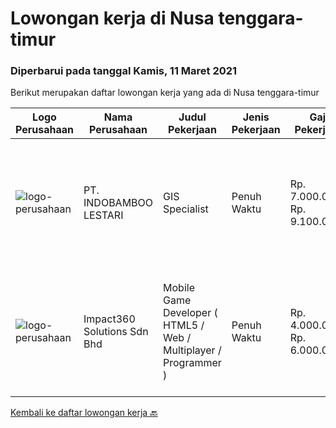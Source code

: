 
  # Lowongan kerja di Nusa tenggara-timur

  ### Diperbarui pada tanggal Kamis, 11 Maret 2021

  Berikut merupakan daftar lowongan kerja yang ada di Nusa tenggara-timur

  |Logo Perusahaan | Nama Perusahaan | Judul Pekerjaan | Jenis Pekerjaan | Gaji Pekerjaan | Lokasi | Deskripsi | Tanggal diunggah | Pranala |
  | -------------- | --------------- | --------------- | --------- | --------- | -------------- | ------- | ----------- | ----------- |
  |![logo-perusahaan](https://image-service-cdn.seek.com.au/557905ffe7d60c694f85b66a4d3b4c5ef8cf5c0b/ee4dce1061f3f616224767ad58cb2fc751b8d2dc)|PT. INDOBAMBOO LESTARI|GIS Specialist|Penuh Waktu|Rp. 7.000.000-Rp. 9.100.000|Nusa Tenggara Timur|Candidate must possess at least Bachelor's Degree in Computer Science/Information Technology or equivalent. Required language(s): English At least...|Kamis, 18 Februari 2021|https://www.jobstreet.co.id/id/job/gis-specialist-3461612?token=0~c894d54c-184e-4d13-9c98-a79c8e85e057&sectionRank=1&jobId=jobstreet-id-job-3461612|
|![logo-perusahaan](https://image-service-cdn.seek.com.au/06b729438205195a03d4bcec08ce1ddd5d9c1576/ee4dce1061f3f616224767ad58cb2fc751b8d2dc)|Impact360 Solutions Sdn Bhd|Mobile Game Developer ( HTML5 / Web / Multiplayer / Programmer )|Penuh Waktu|Rp. 4.000.000-Rp. 6.000.000|Nusa Tenggara Timur|We are hiring remote HTML5 game developers from all parts of Indonesia. If you have real experience building HTML5 games or applications, you're...|Rabu, 17 Februari 2021|https://www.jobstreet.co.id/id/job/mobile-game-developer-html5-web-multiplayer-programmer-4484398/origin/my?token=0~c894d54c-184e-4d13-9c98-a79c8e85e057&sectionRank=2&jobId=jobstreet-my-job-4484398|


  [Kembali ke daftar lowongan kerja 🔙](../README.md#daftar-lowongan-kerja)
  